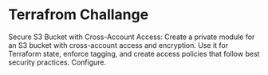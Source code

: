 # Terrafrom Challange

Secure S3 Bucket with Cross-Account Access: Create a private
module for an S3 bucket with cross-account access and encryption. Use it for
Terraform state, enforce tagging, and create access policies that follow best security
practices. Configure.

